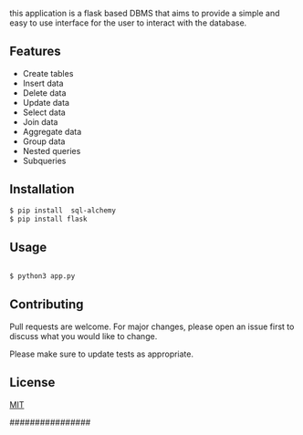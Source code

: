 this application is a flask based DBMS that aims to provide a simple and easy to use interface for the user to interact with the database.

## Features

- Create tables
- Insert data
- Delete data
- Update data
- Select data
- Join data
- Aggregate data
- Group data
- Nested queries
- Subqueries
## Installation

```bash
$ pip install  sql-alchemy
$ pip install flask


```

## Usage

```bash

$ python3 app.py

```

## Contributing
Pull requests are welcome. For major changes, please open an issue first to discuss what you would like to change.

Please make sure to update tests as appropriate.

## License
[MIT](https://choosealicense.com/licenses/mit/)

################